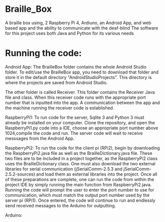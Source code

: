 # Braille_Box
A braille box using, 2 Raspberry Pi 4, Ardiuno, an Android App, and web based app and the ability to communicate with the deaf-blind
The software for this project uses both Java and Python for its various needs


# Running the code:

Android App: The BrailleBox folder contains the whole Android Studio folder. To edit/use the BrailleBox app, you need to download that folder and store it in the default directory "AndroidStudioProjects". This directory is where the projects are saved from Android Studio.

The other folder is called Receiver. This folder contains the Receiver Java file and class. When this receiver code runs with the appropriate port number that is inputted into the app. A communication between the app and the machine running the receiver code is established.

RaspberryPi1: To run code for the server, Sqlite 3 and Python 3 must already be installed on your computer. Clone the repository, and open the RaspberryPi1.py code into a IDE, choose an appropriate port number above 1024,compile the code and run. The server code will wait to receive messsages from the Android App.

RaspberryPi2: To run the code for the client pi (RPi2), begin by downloading the RaspberryPi2.java file as well as the BrailleDictionary.java file. These two files are to be included in a project together, as the RaspberryPi2 class uses the BrailleDictionary class. One must also download the two external libraries for serial communication (jSerialComm-2.5.3 and jSerialComm-2.5.2-sources) and load them as external libraries into the project. Once all of these preparations are complete, one can run the code from within the project IDE by simply running the main function from RaspberryPi2.java. Running the code will prompt the user to enter the port number to use for communication, which must match the output port number used by the server pi (RPi1). Once entered, the code will continue to run and endlessly send received messages to the Arduino for outputting.

Arduino:
